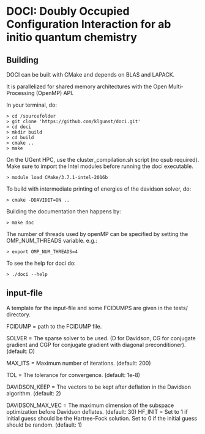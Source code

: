 DOCI: Doubly Occupied Configuration Interaction for ab initio quantum chemistry
===============================================================================

Building
--------

DOCI can be built with CMake and depends on BLAS and LAPACK.

It is parallelized for shared memory architectures with the Open Multi-Processing (OpenMP) API.

In your terminal, do:

    > cd /sourcefolder
    > git clone 'https://github.com/klgunst/doci.git'
    > cd doci
    > mkdir build
    > cd build
    > cmake ..
    > make

On the UGent HPC, use the cluster_compilation.sh script (no qsub required). Make sure to import the Intel modules before running the doci executable.

    > module load CMake/3.7.1-intel-2016b

To build with intermediate printing of energies of the davidson solver, do:

    > cmake -DDAVIDIT=ON ..

Building the documentation then happens by:

    > make doc


The number of threads used by openMP can be specified by setting the OMP_NUM_THREADS variable. e.g.:

    > export OMP_NUM_THREADS=4

To see the help for doci do:

    > ./doci --help

input-file
----------

A template for the input-file and some FCIDUMPS are given in the tests/ directory.

FCIDUMP          = path to the FCIDUMP file.

SOLVER           = The sparse solver to be used. (D for Davidson, CG for
                   conjugate gradient and CGP for conjugate gradient with
                   diagonal preconditioner). (default: D)

MAX_ITS          = Maximum number of iterations. (default: 200)

TOL              = The tolerance for convergence. (default: 1e-8)

DAVIDSON_KEEP    = The vectors to be kept after deflation in the Davidson
                   algorithm. (default: 2)

DAVIDSON_MAX_VEC = The maximum dimension of the subspace optimization before
                   Davidson deflates. (default: 30)
HF_INIT          = Set to 1 if initial guess should be the Hartree-Fock
                   solution. Set to 0 if the initial guess should be random.
                   (default: 1)
